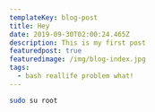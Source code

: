 ```yaml
---
templateKey: blog-post
title: Hey
date: 2019-09-30T02:00:24.465Z
description: This is my first post
featuredpost: true
featuredimage: /img/blog-index.jpg
tags:
  - bash reallife problem what!
---
```

```bash
sudo su root
```
